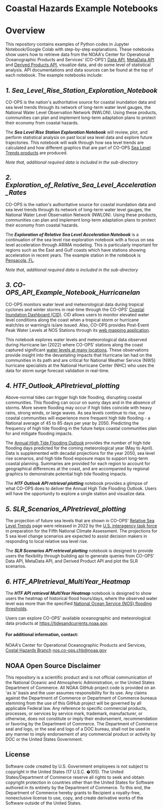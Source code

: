 # Coastal Hazards Example Notebooks

# Overview

This repository contains examples of Python codes in Jupyter Notebook/Google Colab with step-by-step explanations. These notebooks show users how to retrieve data from the NOAA's Center for Operational Oceanographic Products and Services' (CO-OPS') [Data API](https://api.tidesandcurrents.noaa.gov/api/prod/), [MetaData API](https://api.tidesandcurrents.noaa.gov/mdapi/prod/) and [Derived Products API](https://api.tidesandcurrents.noaa.gov/dpapi/prod/), visualize data, and do some level of statistical analysis. API documentations and data sources can be found at the top of each notebook. The example notebooks include:

## ***1. Sea_Level_Rise_Station_Exploration_Notebook***
CO-OPS is the nation's authoritative source for coastal inundation data and sea level trends through its network of long-term water level gauges, the National Water Level Observation Network (NWLON). Using these products, communities can plan and implement long-term adaptation plans to protect their economy from coastal hazards.

The ***Sea Level Rise Station Exploration Notebook*** will review, plot, and perform statistical analysis on past local sea level data and explore future trajectories. This notebook will walk through how sea level trends are calculated and how different graphics that are part of CO-OPS [Sea Level Trends products](https://tidesandcurrents.noaa.gov/sltrends/sltrends.html) are produced.

*Note that, additional required data is included in the sub-directory*

## ***2. Exploration_of_Relative_Sea_Level_Acceleration_Rates***
CO-OPS is the nation's authoritative source for coastal inundation data and sea level trends through its network of long-term water level gauges, the National Water Level Observation Network (NWLON). Using these products, communities can plan and implement long-term adaptation plans to protect their economy from coastal hazards.

The ***Exploration of Relative Sea Level Acceleration Notebook*** is a continuation of the sea level rise exploration notebook with a focus on sea level acceleration through ARIMA modeling. This is particularly important for regions such as the East and Gulf coasts which have stations showing acceleration in recent years. The example station in the notebook is [Pensacola, FL](https://tidesandcurrents.noaa.gov/sltrends/sltrends_station.shtml?id=8729840).

*Note that, additional required data is included in the sub-directory*

## ***3. CO-OPS_API_Example_Notebook_HurricaneIan***
CO-OPS monitors water level and meteorological data during tropical cyclones and winter storms in real-time through the CO-OPS’ [Coastal Inundation Dashboard (CID)](https://tidesandcurrents.noaa.gov/inundationdb/). CID allows users to monitor elevated water level conditions along the coast when a tropical storm or hurricane watch/es or warning/s is/are issued. Also, CO-OPS provides Post-Event Peak Water Levels at NOS Stations through its [web mapping application](https://tidesandcurrents.noaa.gov/peakwaterlevels/index.html).

This notebook explores water levels and meteorological data observed during Hurricane Ian (2022) where CO-OPS’ stations along the coast captured significant [water levels at many locations](https://tidesandcurrents.noaa.gov/peakwaterlevels/index.html?year=2022&event=Hurricane%20Ian&datum=MHHW). These observations provide insight into the devastating impacts that Hurricane Ian had on the communities in its path and are critical for National Weather Service (NWS) hurricane specialists at the National Hurricane Center (NHC) who uses the data for storm surge forecast validation in real-time.

## ***4. HTF_Outlook_APIretrieval_plotting***
Above-normal tides can trigger high tide flooding, disrupting coastal communities. This flooding can occur on sunny days and in the absence of storms. More severe flooding may occur if high tides coincide with heavy rains, strong winds, or large waves. As sea levels continue to rise, our coastal communities will experience more frequent high tide flooding - a National average of 45 to 85 days per year by 2050. Predicting the frequency of high tide flooding in the future helps coastal communities plan for and mitigate flooding impacts.

The [Annual High Tide Flooding Outlook](https://tidesandcurrents.noaa.gov/high-tide-flooding/annual-outlook.html) provides the number of high tide flooding days predicted for the coming meteorological year (May to April). Data is supplemented with decadal projections for the year 2050, sea level rise scenarios, and high tide flood exposure maps to support long-term coastal planning. Summaries are provided for each region to account for geographical differences at the coast, and are accompanied by regional graphics to demonstrate potential high tide flooding impacts.

The ***HTF Outlook API retrieval plotting*** notebook provides a glimpse of what CO-OPS does to deliver the Annual High Tide Flooding Outlook. Users will have the opportunity to explore a single station and visualize data. 

## ***5. SLR_Scenarios_APIretrieval_plotting***
The projection of future sea levels that are shown in CO-OPS' [Relative Sea Level Trends](https://tidesandcurrents.noaa.gov/sltrends/sltrends.html) page were released in 2022 by the [U.S. interagency task force](https://oceanservice.noaa.gov/hazards/sealevelrise/sealevelrise-tech-report-sections.html) in preparation for the Fifth National Climate Assessment. The projections for 5 sea level change scenarios are expected to assist decision makers in responding to local relative sea level rise. 

The ***SLR Scenarios API retrieval plotting*** notebook is designed to provide users the flexibility through building api to generate queries from CO-OPS' Data API, MetaData API, and Derived Product API and plot the SLR scenarios. 

## ***6. HTF_APIretrieval_MultiYear_Heatmap***
The ***HTF API retrieval MultiYear Heatmap*** notebook is designed to show users the heatmap of historical flood hours/days, where the observed water level was more than the specified [National Ocean Service (NOS) flooding thresholds](https://www.tidesandcurrents.noaa.gov/publications/techrpt86_PaP_of_HTFlooding.pdf).

Users can explore CO-OPS' available oceanographic and meteorological data products at https://tidesandcurrents.noaa.gov.

#### For additional information, contact:
NOAA's Center for Operational Oceanographic Products and Services, [Costal Hazards Branch](https://tidesandcurrents.noaa.gov/coastal_hazards.html)
nos.co-ops.chb@noaa.gov

## NOAA Open Source Disclaimer

This repository is a scientific product and is not official communication of the National Oceanic and Atmospheric Administration, or the United States Department of Commerce. All NOAA GitHub project code is provided on an 'as is' basis and the user assumes responsibility for its use. Any claims against the Department of Commerce or Department of Commerce bureaus stemming from the use of this GitHub project will be governed by all applicable Federal law. Any reference to specific commercial products, processes, or services by service mark, trademark, manufacturer, or otherwise, does not constitute or imply their endorsement, recommendation or favoring by the Department of Commerce. The Department of Commerce seal and logo, or the seal and logo of a DOC bureau, shall not be used in any manner to imply endorsement of any commercial product or activity by DOC or the United States Government.

## License

Software code created by U.S. Government employees is not subject to copyright in the United States (17 U.S.C. �105). The United States/Department of Commerce reserve all rights to seek and obtain copyright protection in countries other than the United States for Software authored in its entirety by the Department of Commerce. To this end, the Department of Commerce hereby grants to Recipient a royalty-free, nonexclusive license to use, copy, and create derivative works of the Software outside of the United States.
